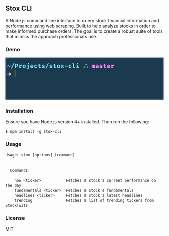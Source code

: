 ## Stox CLI

A Node.js command line interface to query stock financial information and performance using web scraping. Built to help analyze stocks in order to make informed purchase orders. The goal is to create a robust suite of tools that mimics the approach professionals use.

### Demo
![Stox Demo](demo.gif "Stox Demo")

### Installation
Ensure you have Node.js version 4+ installed. Then run the following:
```
$ npm install -g stox-cli
```

### Usage
```
Usage: stox [options] [command]


  Commands:

    now <ticker>           Fetches a stock's current performance on the day
    fundamentals <ticker>  Fetches a stock's fundamentals
    headlines <ticker>     Fetches a stock's latest headlines
    trending               Fetches a list of trending tickers from StockTwits
```

### License
MIT
